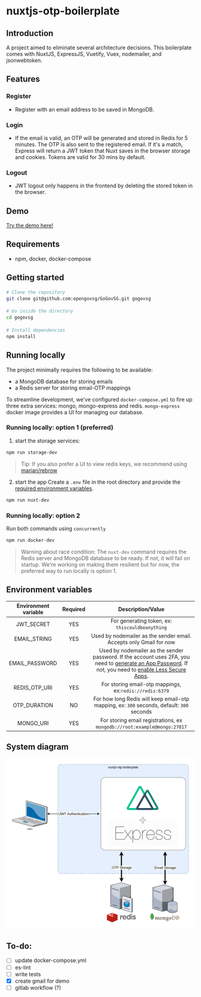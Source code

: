 # nuxtjs-otp-boilerplate

## Introduction
A project aimed to eliminate several architecture decisions. This boilerplate comes with NuxtJS, ExpressJS, Vuetify, Vuex, nodemailer, and jsonwebtoken.

## Features
### Register
  - Register with an email address to be saved in MongoDB.
### Login
  - If the email is valid, an OTP will be generated and stored in Redis for 5 minutes. The OTP is also sent to the registered email. If it's a match, Express will return a JWT token that Nuxt saves in the browser storage and cookies. Tokens are valid for 30 mins by default.
### Logout
  - JWT logout only happens in the frontend by deleting the stored token in the browser.

## Demo
[Try the demo here!](http://3.1.243.203/)

## Requirements
  - npm, docker, docker-compose
  
## Getting started
```bash
# Clone the repository
git clone git@github.com:opengovsg/GoGovSG.git gogovsg

# Go inside the directory
cd gogovsg

# Install dependencies
npm install
```

## Running locally
The project minimally requires the following to be available:
 - a MongoDB database for storing emails
 - a Redis server for storing email-OTP mappings

To streamline development, we've configured `docker-compose.yml` to fire up three extra services: mongo, mongo-express and redis. `mongo-express` docker image provides a UI for managing our database.

### Running locally: option 1 (preferred)

1. start the storage services:
```bash
npm run storage-dev
```

> Tip: If you also prefer a UI to view redis keys, we recommend using [marian/rebrow](https://hub.docker.com/r/marian/rebrow/)
2. start the app
Create a `.env` file in the root directory and provide the [required environment variables](#environment-variables).
```bash
npm run nuxt-dev
```
### Running locally: option 2
Run both commands using `concurrently`
```bash
npm run docker-dev
```
> Warning about race condition: The `nuxt-dev` command requires the Redis server and MongoDB database to be ready. If not, it will fail on startup. We're working on making them resilient but for now, the preferred way to run locally is option 1.


## Environment variables

|Environment variable|Required|Description/Value|
|:-:|:-:|:-:|
|JWT_SECRET|YES|For generating token, ex: `thiscouldbeanything`
|EMAIL_STRING|YES|Used by nodemailer as the sender email. Accepts only Gmail for now|
|EMAIL_PASSWORD|YES|Used by nodemailer as the sender password. If the account uses 2FA, you need to [generate an App Password](https://support.google.com/accounts/answer/185833?hl=en). If not, you need to [enable Less Secure Apps](https://support.google.com/accounts/answer/6010255?hl=en).
|REDIS_OTP_URI|YES|For storing email-otp mappings, ex:`redis://redis:6379`
|OTP_DURATION|NO|For how long Redis will keep email-otp mapping, ex: `300` seconds, default: `300` seconds
|MONGO_URI|YES|For storing email registrations, ex `mongodb://root:example@mongo:27017`


## System diagram

![](assets/system_diagram.png)

## To-do:
  - [ ] update docker-compose.yml
  - [ ] es-lint
  - [ ] write tests
  - [x] create gmail for demo
  - [ ] gitlab workflow (?)
